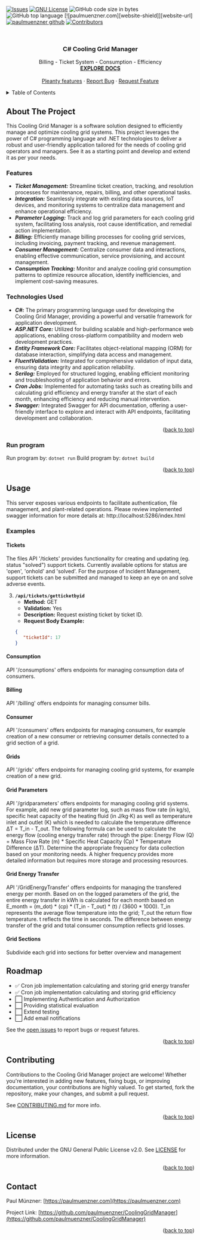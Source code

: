 <a name="readme-top"></a>


<!-- PROJECT SHIELDS -->
[![Issues][issues-shield]][issues-url]
[![GNU License][license-shield]][license-url]
![GitHub code size in bytes](https://img.shields.io/github/languages/code-size/paulmuenzner/CoolingGridManager)
![GitHub top language](https://img.shields.io/github/languages/top/paulmuenzner/CoolingGridManager)
 [![paulmuenzner.com][website-shield]][website-url]
[![paulmuenzner github][github-shield]][github-url] 
[![Contributors][contributors-shield]][contributors-url]



<!-- PROJECT LOGO -->
<br />
<div align="center">

  <h3 align="center">C# Cooling Grid Manager</h3>

  <p align="center">
    Billing - Ticket System - Consumption - Efficiency
    <br />
    <a href="#about-the-project"><strong>EXPLORE DOCS</strong></a>
    <br />
    <br />
    <a href="#about-the-project">Pleanty features</a>
    ·
    <a href="https://github.com/paulmuenzner/CoolingGridManager/issues">Report Bug</a>
    ·
    <a href="https://github.com/paulmuenzner/CoolingGridManager/issues">Request Feature</a>
  </p>
</div>


<!-- TABLE OF CONTENTS -->
<details>
  <summary>Table of Contents</summary>
  <ol>
    <li><a href="#about-the-project">About The Project</a></li>
    <li><a href="#usage">Usage</a></li>
    <li><a href="#roadmap">Roadmap</a></li>
    <li><a href="#contributing">Contributing</a></li>
    <li><a href="#license">License</a></li>
    <li><a href="#contact">Contact</a></li>
  </ol>
</details>



<!-- ABOUT THE PROJECT -->
## About The Project

This Cooling Grid Manager is a software solution designed to efficiently manage and optimize cooling grid systems. This project leverages the power of C# programming language and .NET technologies to deliver a robust and user-friendly application tailored for the needs of cooling grid operators and managers. See it as a starting point and develop and extend it as per your needs.


### Features
-   ***Ticket Management:*** Streamline ticket creation, tracking, and resolution processes for maintenance, repairs, billing, and other operational tasks.
-   ***Integration:*** Seamlessly integrate with existing data sources, IoT devices, and monitoring systems to centralize data management and enhance operational efficiency.
-   ***Parameter Logging:*** Track and log grid parameters for each cooling grid system, facilitating loss analysis, root cause identification, and remedial action implementation.
-   ***Billing:*** Efficiently manage billing processes for cooling grid services, including invoicing, payment tracking, and revenue management.
-   ***Consumer Management:*** Centralize consumer data and interactions, enabling effective communication, service provisioning, and account management.
-   ***Consumption Tracking:*** Monitor and analyze cooling grid consumption patterns to optimize resource allocation, identify inefficiencies, and implement cost-saving measures.



### Technologies Used

-   ***C#:*** The primary programming language used for developing the Cooling Grid Manager, providing a powerful and versatile framework for application development.
-   ***ASP.NET Core:*** Utilized for building scalable and high-performance web applications, enabling cross-platform compatibility and modern web development practices.
-   ***Entity Framework Core:*** Facilitates object-relational mapping (ORM) for database interaction, simplifying data access and management.
-   ***FluentValidation:*** Integrated for comprehensive validation of input data, ensuring data integrity and application reliability.
-   ***Serilog:*** Employed for structured logging, enabling efficient monitoring and troubleshooting of application behavior and errors.
-   ***Cron Jobs:*** Implemented for automating tasks such as creating bills and calculating grid efficiency and energy transfer at the start of each month, enhancing efficiency and reducing manual intervention.
-   ***Swagger:*** Integrated Swagger for API documentation, offering a user-friendly interface to explore and interact with API endpoints, facilitating development and collaboration.

<p align="right">(<a href="#readme-top">back to top</a>)</p>



### Run program

Run program by: `dotnet run` 
Build program by: `dotnet build` 


<p align="right">(<a href="#readme-top">back to top</a>)</p>




<!-- USAGE -->
## Usage

This server exposes various endpoints to facilitate authentication, file management, and plant-related operations.
Please review implemented swagger information for more details at: http://localhost:5286/index.html


### Examples 

#### Tickets

The files API '/tickets' provides functionality for creating and updating (eg. status "solved") support tickets.
Currently available options for status are 'open', 'onhold' and 'solved'.
For the purpose of Incident Management, support tickets can be submitted and managed to keep an eye on and solve adverse events.


3. **`/api/tickets/getticketbyid`**
   - **Method:** GET
   - **Validation:** Yes
   - **Description:** Request existing ticket by ticket ID.
    - **Request Body Example:**
     ```json
     {
        "ticketId": 17
     }
     ```



#### Consumption 

API '/consumptions' offers endpoints for managing consumption data of consumers.


#### Billing 

API '/billing' offers endpoints for managing consumer bills.


#### Consumer 

API '/consumers' offers endpoints for managing consumers, for example creation of a new consumer or retrieving consumer details connected to a grid section of a grid.


#### Grids 

API '/grids' offers endpoints for managing cooling grid systems, for example creation of a new grid.


#### Grid Parameters 

API '/gridparameters' offers endpoints for managing cooling grid systems. 
For example, add new grid parameter log, such as mass flow rate (in kg/s), specific heat capacity of the heating fluid (in J/kg⋅K) as well as temperature inlet and outlet (K) which is needed to calculate the temperature difference ΔT = T_in - T_out. The following formula can be used to calculate the energy flow (cooling energy transfer rate) through the pipe: Energy Flow (Q) = Mass Flow Rate (m) * Specific Heat Capacity (Cp) * Temperature Difference (ΔT). Determine the appropriate frequency for data collection based on your monitoring needs. A higher frequency provides more detailed information but requires more storage and processing resources.


#### Grid Energy Transfer 

API '/GridEnergyTransfer' offers endpoints for managing the transfered energy per month. Based on on the logged parameters of the grid, the entire energy transfer in kWh is calculated for each month based on E_month = (m_dot) * (cp) * (T_in - T_out) * (t) / (3600 * 1000). T_in represents the average flow temperature into the grid; T_out the return flow temperature. t reflects the time in seconds. The difference between energy transfer of the grid and total consumer consumption reflects grid losses.


#### Grid Sections 

Subdivide each grid into sections for better overview and management



<!-- ROADMAP -->
## Roadmap

-   ✅ Cron job implementation calculating and storing grid energy transfer
-   ✅ Cron job implementation calculating and storing grid efficiency
-   ⬜️ Implementing Authentication and Authorization 
-   ⬜️ Providing statistical evaluation
-   ⬜️ Extend testing
-   ⬜️ Add email notifications


See the [open issues](https://github.com/paulmuenzner/CoolingGridManager/issues) to report bugs or request fatures.

<p align="right">(<a href="#readme-top">back to top</a>)</p>



<!-- CONTRIBUTING -->
## Contributing

Contributions to the Cooling Grid Manager project are welcome! Whether you're interested in adding new features, fixing bugs, or improving documentation, your contributions are highly valued. To get started, fork the repository, make your changes, and submit a pull request. 

See [CONTRIBUTING.md](CONTRIBUTING.md) for more info.

<p align="right">(<a href="#readme-top">back to top</a>)</p>



<!-- LICENSE -->
## License

Distributed under the GNU General Public License v2.0. See [LICENSE](LICENSE.txt) for more information.

<p align="right">(<a href="#readme-top">back to top</a>)</p>



<!-- CONTACT -->
## Contact

Paul Münzner: [https://paulmuenzner.com](https://paulmuenzner.com) 

Project Link: [https://github.com/paulmuenzner/CoolingGridManager](https://github.com/paulmuenzner/CoolingGridManager)

<p align="right">(<a href="#readme-top">back to top</a>)</p>





<!-- MARKDOWN LINKS & IMAGES -->
<!-- https://www.markdownguide.org/basic-syntax/#reference-style-links -->
[golang-shield]: https://img.shields.io/badge/golang-black.svg?logo=go&logoColor=ffffff&colorB=00ADD8
[golang-url]: https://go.dev/
[aws-shield]: https://img.shields.io/badge/aws_s3-black.svg?logo=amazons3&logoColor=ffffff&colorB=569A31
[aws-url]: https://aws.github.io/aws-sdk-go-v2/docs/
[mongodb-shield]: https://img.shields.io/badge/mongodb-black.svg?logo=mongodb&logoColor=ffffff&colorB=47A248
[mongodb-url]: https://go.dev/
[github-shield]: https://img.shields.io/badge/paulmuenzner-black.svg?logo=github&logoColor=ffffff&colorB=000000
[github-url]: https://github.com/paulmuenzner?tab=repositories
[contributors-shield]: https://img.shields.io/github/contributors/paulmuenzner/CoolingGridManager.svg
[contributors-url]: https://github.com/paulmuenzner/CoolingGridManager/graphs/contributors
[issues-shield]: https://img.shields.io/github/issues/paulmuenzner/CoolingGridManager.svg
[issues-url]: https://github.com/paulmuenzner/CoolingGridManager/issues
[license-shield]: https://img.shields.io/badge/license-GPL_2.0-orange.svg?colorB=FF5733
[license-url]: https://github.com/paulmuenzner/CoolingGridManager/blob/master/LICENSE.txt
<!-- [website-shield]: https://img.shields.io/badge/www-paulmuenzner.com-blue
[website-url]: https://paulmuenzner.com -->

